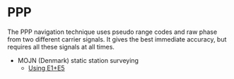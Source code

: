 PPP
===

The PPP navigation technique uses pseudo range codes and raw phase from two different carrier signals.
It gives the best immediate accuracy, but requires all these signals at all times.

- MOJN (Denmark) static station surveying
  - [Using E1+E5](./mojn-e1e5.sh)
